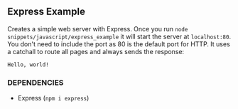 ## Express Example
Creates a simple web server with Express.  Once you run `node snippets/javascript/express_example` it will start the server at `localhost:80`.  You don't need to include the port as 80 is the default port for HTTP.  It uses a catchall to route all pages and always sends the response:
```
Hello, world!
```
### DEPENDENCIES
- Express (`npm i express`)